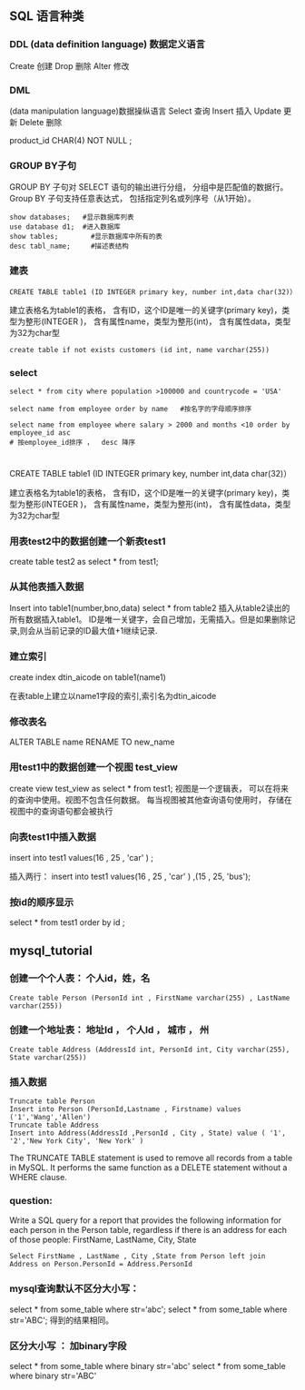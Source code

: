 ## SQL 语言种类

### DDL (data definition language) 数据定义语言

Create 创建
Drop 删除
Alter 修改

### DML

 (data manipulation language)数据操纵语言
Select 查询
Insert 插入
Update 更新
Delete 删除


product_id CHAR(4) NOT NULL ;

### GROUP BY子句

GROUP BY 子句对 SELECT 语句的输出进行分组， 分组中是匹配值的数据行。 Group BY 子句支持任意表达式， 包括指定列名或列序号（从1开始）。

```mysql
show databases;   #显示数据库列表 
use database d1;  #进入数据库
show tables;  		#显示数据库中所有的表
desc tabl_name;		#描述表结构
```

### 建表

```mysql
CREATE TABLE table1 (ID INTEGER primary key, number int,data char(32)）
```

建立表格名为table1的表格，
含有ID，这个ID是唯一的关键字(primary key)，类型为整形(INTEGER )，
含有属性name，类型为整形(int)，
含有属性data，类型为32为char型

```mysql
create table if not exists customers (id int, name varchar(255))
```

### select 

```mysql
select * from city where population >100000 and countrycode = 'USA' 

select name from employee order by name   #按名字的字母顺序排序

select name from employee where salary > 2000 and months <10 order by employee_id asc 
# 按employee_id排序 ，  desc 降序


```





### 

CREATE TABLE table1 (ID INTEGER primary key, number int,data char(32)）

建立表格名为table1的表格，
含有ID，这个ID是唯一的关键字(primary key)，类型为整形(INTEGER )，
含有属性name，类型为整形(int)，
含有属性data，类型为32为char型

### 用表test2中的数据创建一个新表test1
create table test2 as select * from test1;


### 从其他表插入数据

Insert into table1(number,bno,data) select * from table2
插入从table2读出的所有数据插入table1。
ID是唯一关键字，会自己增加，无需插入。但是如果删除记录,则会从当前记录的ID最大值+1继续记录.

### 建立索引

create index dtin_aicode on table1(name1)

在表table上建立以name1字段的索引,索引名为dtin_aicode


### 修改表名
ALTER TABLE name RENAME TO new_name

### 用test1中的数据创建一个视图 test_view
create view  test_view as select * from test1;
视图是一个逻辑表， 可以在将来的查询中使用。视图不包含任何数据。
每当视图被其他查询语句使用时， 存储在视图中的查询语句都会被执行

### 向表test1中插入数据
insert into test1 values(16 , 25 , 'car' ) ;

插入两行：
 insert into test1 values(16 , 25 , 'car' ) ,(15 , 25, 'bus');

### 按id的顺序显示
select * from test1 order by id ;



## mysql_tutorial

### 创建一个个人表： 个人id，姓，名
```MySQL
Create table Person (PersonId int , FirstName varchar(255) , LastName varchar(255))
```

### 创建一个地址表： 地址Id ， 个人Id ， 城市 ， 州
```MySQL
Create table Address (AddressId int, PersonId int, City varchar(255), State varchar(255))
```

### 插入数据
```MySQL
Truncate table Person
Insert into Person (PersonId,Lastname , Firstname) values ('1','Wang','Allen')
Truncate table Address
Insert into Address(AddressId ,PersonId , City , State) value ( '1', '2','New York City', 'New York' )
```
The TRUNCATE TABLE statement is used to remove all records from a table in MySQL.
It performs the same function as a DELETE statement without a WHERE clause.


### question:
Write a SQL query for a report that provides the following information for each person in the Person table, regardless if there is an address for each of those people: FirstName, LastName, City, State

``` MySQL
Select FirstName , LastName , City ,State from Person left join Address on Person.PersonId = Address.PersonId
```

### mysql查询默认不区分大小写：
select * from some_table where str=‘abc';
select * from some_table where str='ABC';
得到的结果相同。

### 区分大小写 ： 加binary字段
select * from some_table where binary str='abc'
select * from some_table where binary str='ABC'
